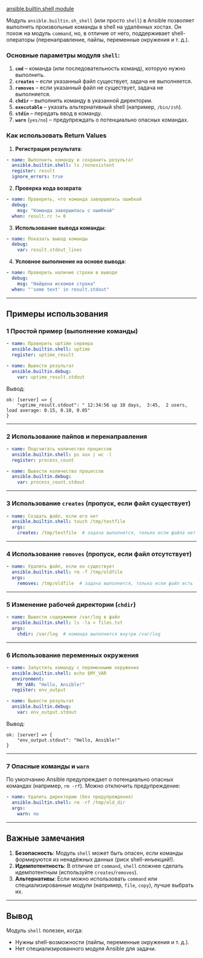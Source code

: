 [ansible.builtin.shell module](https://docs.ansible.com/ansible/latest/collections/ansible/builtin/shell_module.html#ansible-collections-ansible-builtin-shell-module)

Модуль `ansible.builtin.sh_shell` (или просто `shell`) в Ansible позволяет выполнять произвольные команды в shell на удалённых хостах. 
Он похож на модуль `command`, но, в отличие от него, поддерживает shell-операторы (перенаправление, пайпы, переменные окружения и т. д.).

###  **Основные параметры модуля `shell`:**
1. **`cmd`** – команда (или последовательность команд), которую нужно выполнить.
2. **`creates`** – если указанный файл существует, задача не выполняется.
3. **`removes`** – если указанный файл не существует, задача не выполняется.
4. **`chdir`** – выполнить команду в указанной директории.
5. **`executable`** – указать альтернативный shell (например, `/bin/zsh`).
6. **`stdin`** – передать ввод в команду.
7. **`warn`** (`yes/no`) – предупреждать о потенциально опасных командах.

### Как использовать Return Values

1. **Регистрация результата**:
```yaml
- name: Выполнить команду и сохранить результат
  ansible.builtin.shell: ls /nonexistent
  register: result
  ignore_errors: true
```

2. **Проверка кода возврата**:
```yaml
- name: Проверить, что команда завершилась ошибкой
  debug:
    msg: "Команда завершилась с ошибкой"
  when: result.rc != 0
```

3. **Использование вывода команды**:
```yaml
- name: Показать вывод команды
  debug:
    var: result.stdout_lines
```

4. **Условное выполнение на основе вывода**:
```yaml
- name: Проверить наличие строки в выводе
  debug:
    msg: "Найдена искомая строка"
  when: "'some text' in result.stdout"
```

---

##  **Примеры использования**

### 1 **Простой пример (выполнение команды)**
```yaml
- name: Проверить uptime сервера
  ansible.builtin.shell: uptime
  register: uptime_result

- name: Вывести результат
  ansible.builtin.debug:
    var: uptime_result.stdout
```
Вывод:
```
ok: [server] => {
    "uptime_result.stdout": " 12:34:56 up 10 days,  3:45,  2 users,  load average: 0.15, 0.10, 0.05"
}
```

---

### 2 **Использование пайпов и перенаправления**
```yaml
- name: Подсчитать количество процессов
  ansible.builtin.shell: ps aux | wc -l
  register: process_count

- name: Вывести количество процессов
  ansible.builtin.debug:
    var: process_count.stdout
```

---

### 3 **Использование `creates` (пропуск, если файл существует)**
```yaml
- name: Создать файл, если его нет
  ansible.builtin.shell: touch /tmp/testfile
  args:
    creates: /tmp/testfile  # задача выполнится, только если файла нет
```

---

### 4 **Использование `removes` (пропуск, если файл отсутствует)**
```yaml
- name: Удалить файл, если он существует
  ansible.builtin.shell: rm -f /tmp/oldfile
  args:
    removes: /tmp/oldfile  # задача выполнится, только если файл есть
```

---

### 5 **Изменение рабочей директории (`chdir`)**
```yaml
- name: Вывести содержимое /var/log в файл
  ansible.builtin.shell: ls -la > files.txt
  args:
    chdir: /var/log  # команда выполнится внутри /var/log
```

---

### 6 **Использование переменных окружения**
```yaml
- name: Запустить команду с переменными окружения
  ansible.builtin.shell: echo $MY_VAR
  environment:
    MY_VAR: "Hello, Ansible!"
  register: env_output

- name: Вывести результат
  ansible.builtin.debug:
    var: env_output.stdout
```
Вывод:
```
ok: [server] => {
    "env_output.stdout": "Hello, Ansible!"
}
```

---

### 7 **Опасные команды и `warn`**
По умолчанию Ansible предупреждает о потенциально опасных командах (например, `rm -rf`). Можно отключить предупреждение:
```yaml
- name: Удалить директорию (без предупреждения)
  ansible.builtin.shell: rm -rf /tmp/old_dir
  args:
    warn: no
```

---

##  **Важные замечания**
1. **Безопасность**: Модуль `shell` может быть опасен, если команды формируются из ненадёжных данных (риск shell-инъекций!).
2. **Идемпотентность**: В отличие от `command`, `shell` сложнее сделать идемпотентным (используйте `creates`/`removes`).
3. **Альтернативы**: Если можно использовать `command` или специализированные модули (например, `file`, `copy`), лучше выбрать их.

---

## **Вывод**
Модуль `shell` полезен, когда:
- Нужны shell-возможности (пайпы, переменные окружения и т. д.).
- Нет специализированного модуля Ansible для задачи.




